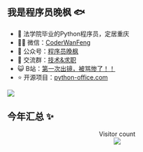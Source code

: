 
## 我是程序员晚枫 🐟

- 🐧 法学院毕业的Python程序员，定居重庆
- 👨‍💻 微信：[CoderWanFeng](http://www.python4office.cn/wechat-qrcode/)
- 🏡 公众号：[程序员晚枫](https://mp.weixin.qq.com/mp/appmsgalbum?__biz=Mzk0MDM5NDg5MA==&action=getalbum&album_id=2527265404445179905&scene=173&from_msgid=2247488424&from_itemidx=1&count=3&nolastread=1#wechat_redirect)
- 🌱 交流群：[技术&求职](http://www.python4office.cn/wechat-group/)
- 😺 B站：[第一次出镜，被骂惨了！！](https://space.bilibili.com/1989702333)
- ⭐ 开源项目：[python-office.com](https://www.python-office.com/)

![](https://www.python-office.com/api/img-cdn/python-office/find_excel_data/group.jpg)

## 今年汇总 ✨

<p align="center"> 
  Visitor count<br>
  <img src="https://profile-counter.glitch.me/CoderWanFeng/count.svg" />
</p>
